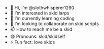 - 👋 Hi, I’m @slothwhisperer1290
- 👀 I’m interested in skid larps
- 🌱 I’m currently learning coding
- 💞️ I’m looking to collaborate on skid scripts
- 📫 How to reach me be a skid
- 😄 Pronouns: skid/skidself
- ⚡ Fun fact: love skids

<!---
slothwhisperer1290/slothwhisperer1290 is a ✨ special ✨ repository because its `README.md` (this file) appears on your GitHub profile.
You can click the Preview link to take a look at your changes.
--->
